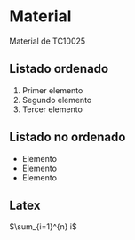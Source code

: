 # Material 

Material de TC10025


## Listado ordenado

1. Primer elemento
2. Segundo elemento
3. Tercer elemento

## Listado no ordenado

- Elemento
- Elemento
- Elemento

## Latex

$\sum_{i=1}^{n} i$